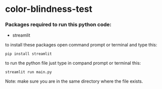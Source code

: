 # color-blindness-test
### Packages required to run this python code:
- streamlit

to install these packages open command prompt or terminal and type this:
```
pip install streamlit
```
to run the python file just type in compand prompt or terminal this:
```
streamlit run main.py
```
Note: make sure you are in the same directory where the file exists.
